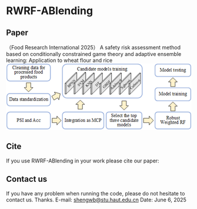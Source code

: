 # RWRF-ABlending
## Paper
（Food Research International 2025） A safety risk assessment method based on conditionally constrained game theory and adaptive ensemble learning: Application to wheat flour and rice
![image](Image/model.png)

## Cite
If you use RWRF-ABlending in your work please cite our paper:

## Contact us
If you have any problem when running the code, please do not hesitate to contact us. Thanks.
E-mail: shengwb@stu.haut.edu.cn
Date: June 6, 2025

